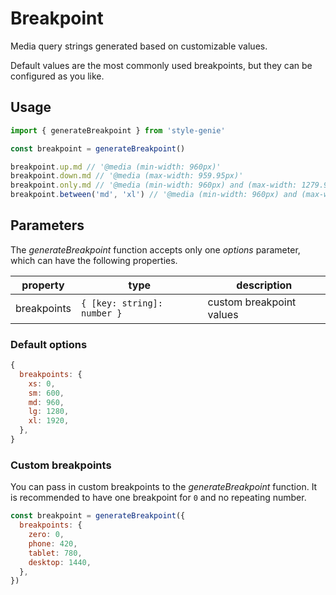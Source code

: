 # Breakpoint

Media query strings generated based on customizable values.

Default values are the most commonly used breakpoints, but they can be configured as you like.

## Usage

```javascript
import { generateBreakpoint } from 'style-genie'

const breakpoint = generateBreakpoint()

breakpoint.up.md // '@media (min-width: 960px)'
breakpoint.down.md // '@media (max-width: 959.95px)'
breakpoint.only.md // '@media (min-width: 960px) and (max-width: 1279.95px)'
breakpoint.between('md', 'xl') // '@media (min-width: 960px) and (max-width: 1919.95px)'
```

## Parameters

The _generateBreakpoint_ function accepts only one _options_ parameter, which can have the following properties.

| property    | type                        | description              |
| ----------- | --------------------------- | ------------------------ |
| breakpoints | `{ [key: string]: number }` | custom breakpoint values |

### Default options

```javascript
{
  breakpoints: {
    xs: 0,
    sm: 600,
    md: 960,
    lg: 1280,
    xl: 1920,
  },
}
```

### Custom breakpoints

You can pass in custom breakpoints to the _generateBreakpoint_ function. It is recommended to have one breakpoint for `0` and no repeating number.

```javascript
const breakpoint = generateBreakpoint({
  breakpoints: {
    zero: 0,
    phone: 420,
    tablet: 780,
    desktop: 1440,
  },
})
```
